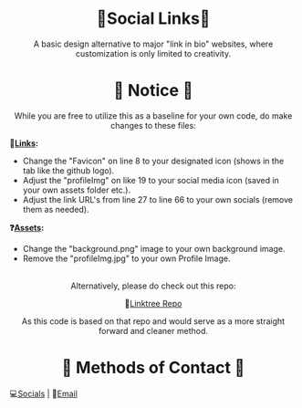 <div align="center">
  <center><h1>🔗Social Links🔗</h1></center>
</div>
<div align="center"><center>
<p>A basic design alternative to major "link in bio" websites, where customization is only limited to creativity.
</p></center></div>

<div align="center"><center><h1>📝 Notice 📝</h1></center></div>
<div align="center"><center><p>
While you are free to utilize this as a baseline for your own code, do make changes to these files:</p></center></div>

<b>🔗[Links](https://github.com/Krowatic/Socials/blob/main/links.html 'links.html'):</b>
- Change the "Favicon" on line 8 to your designated icon (shows in the tab like the github logo).
- Adjust the "profileImg" on like 19 to your social media icon (saved in your own assets folder etc.).
- Adjust the link URL's from line 27 to line 66 to your own socials (remove them as needed).

<b>❓[Assets](https://github.com/Krowatic/Socials/tree/main/assets 'Assets Folder'):</b>
- Change the "background.png" image to your own background image. 
- Remove the "profileImg.jpg" to your own Profile Image.

<div align="center"><center><br>Alternatively, please do check out this repo: 

🌲[Linktree Repo](https://github.com/johnggli/linktree 'a free linktree alternative')

As this code is based on that repo and would serve as a more straight forward and cleaner method.
</p></center></div>

<div align="center">
  <center><h1>📨 Methods of Contact 📨</h1></center>
</div>

💻[Socials](https://campsite.bio/krowatic 'https://campsite.bio/krowatic') | 📧[Email](mailto:krowatic@gmail.com?subject=[GitHub]%20Socials%20Source%20Code 'Source Code Contact')
